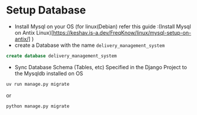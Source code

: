 # Setup Database

- Install Mysql on your OS (for linux(Debian) refer this guide :(Install Mysql on Antix Linux)[https://keshav.is-a.dev/FreqKnow/linux/mysql-setup-on-antix/] )
- create a Database with the name `delivery_management_system`

```sql
create database delivery_management_system
```

- Sync Database Schema (Tables, etc) Specified in the Django Project to the Mysqldb installed on OS

```sh
uv run manage.py migrate
```

or

```sh
python manage.py migrate
```
